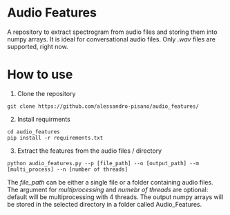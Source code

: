 # Audio Features
A repository to extract spectrogram from audio files and storing them into numpy arrays. It is ideal for conversational audio files. Only _.wav_ files are supported, right now.


# How to use

1. Clone the repository
```
git clone https://github.com/alessandro-pisano/audio_features/
```
2. Install requirments
```
cd audio_features
pip install -r requirements.txt
```
3. Extract the features from the audio files / directory
```
python audio_features.py --p [file_path] --o [output_path] --m [multi_process] --n [number of threads] 
```
The _file_path_ can be either a single file or a folder containing audio files. The argument for _multiprocessing_ and _numebr of threads_ are optional: default will be multiprocessing with 4 threads. The output numpy arrays will be stored in the selected directory in a folder called Audio_Features.
